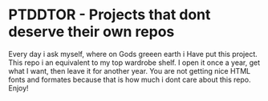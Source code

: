 # PTDDTOR - Projects that dont deserve their own repos
Every day i ask myself, where on Gods greeen earth i Have put this project. This repo i an equivalent to my top wardrobe shelf. 
I open it once a year, get what I want, then leave it for another year. 
You are not getting nice HTML fonts and formates because that is how much i dont care about this repo.
Enjoy!
